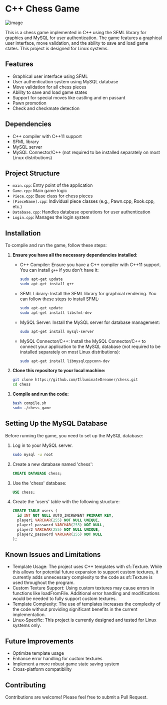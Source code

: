 # C++ Chess Game

![image](https://github.com/user-attachments/assets/b362b028-befe-420b-8888-b1917a3ea10f)

This is a chess game implemented in C++ using the SFML library for graphics and MySQL for user authentication. The game features a graphical user interface, move validation, and the ability to save and load game states. This project is designed for Linux systems.

## Features

- Graphical user interface using SFML
- User authentication system using MySQL database
- Move validation for all chess pieces
- Ability to save and load game states
- Support for special moves like castling and en passant
- Pawn promotion
- Check and checkmate detection

## Dependencies

- C++ compiler with C++11 support
- SFML library
- MySQL server
- MySQL Connector/C++ (not required to be installed separately on most Linux distributions)

## Project Structure

- `main.cpp`: Entry point of the application
- `Game.cpp`: Main game logic
- `Piece.cpp`: Base class for chess pieces
- `[PieceName].cpp`: Individual piece classes (e.g., Pawn.cpp, Rook.cpp, etc.)
- `Database.cpp`: Handles database operations for user authentication
- `Login.cpp`: Manages the login system

## Installation

To compile and run the game, follow these steps:

1. **Ensure you have all the necessary dependencies installed:**
   
   - C++ Compiler: Ensure you have a C++ compiler with C++11 support. You can install `g++` if you don't have it:
     ```sh
     sudo apt-get update
     sudo apt-get install g++
     ```

   - SFML Library: Install the SFML library for graphical rendering. You can follow these steps to install SFML:
     ```sh
     sudo apt-get update
     sudo apt-get install libsfml-dev
     ```

   - MySQL Server: Install the MySQL server for database management:
     ```sh
     sudo apt-get install mysql-server
     ```

   - MySQL Connector/C++: Install the MySQL Connector/C++ to connect your application to the MySQL database (not required to be installed separately on most Linux distributions):
     ```sh
     sudo apt-get install libmysqlcppconn-dev
     ```

2. **Clone this repository to your local machine:**
   ```sh
   git clone https://github.com/IlluminateDreamer/chess.git
   cd chess
   ```
3. **Compile and run the code:**
   ```sh
   bash compile.sh
   sudo ./chess_game
   ```

## Setting Up the MySQL Database

Before running the game, you need to set up the MySQL database:

1. Log in to your MySQL server.
   ```sh
   sudo mysql -u root
   ```
2. Create a new database named 'chess':
    ```sql
    CREATE DATABASE chess;
    ```

3. Use the 'chess' database:
    ```sql
    USE chess;
    ```

4. Create the 'users' table with the following structure:
    ```sql
    CREATE TABLE users (
      id INT NOT NULL AUTO_INCREMENT PRIMARY KEY,
      player1 VARCHAR(255) NOT NULL UNIQUE,
      player1_password VARCHAR(255) NOT NULL,
      player2 VARCHAR(255) NOT NULL UNIQUE,
      player2_password VARCHAR(255) NOT NULL
    );
    ```
## Known Issues and Limitations

- Template Usage: The project uses C++ templates with sf::Texture. While this allows for potential future expansion to support custom textures, it currently adds unnecessary complexity to the code as sf::Texture is used throughout the program.
- Custom Texture Support: Using custom textures may cause errors in functions like loadFromFile. Additional error handling and modifications would be needed to fully support custom textures.
- Template Complexity: The use of templates increases the complexity of the code without providing significant benefits in the current implementation.
- Linux-Specific: This project is currently designed and tested for Linux systems only.

## Future Improvements

- Optimize template usage
- Enhance error handling for custom textures
- Implement a more robust game state saving system
- Cross-platform compatibility

## Contributing

Contributions are welcome! Please feel free to submit a Pull Request.
